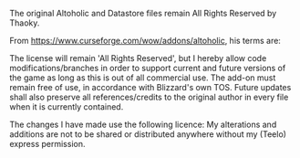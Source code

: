 The original Altoholic and Datastore files remain All Rights Reserved by Thaoky.

From https://www.curseforge.com/wow/addons/altoholic, his terms are:

The license will remain 'All Rights Reserved', but I hereby allow code modifications/branches in order to support current and future versions of the game as long as this is out of all commercial use.
The add-on must remain free of use, in accordance with Blizzard's own TOS.
Future updates shall also preserve all references/credits to the original author in every file when it is currently contained.

The changes I have made use the following licence: My alterations and additions are not to be shared or distributed anywhere without my (Teelo) express permission.
